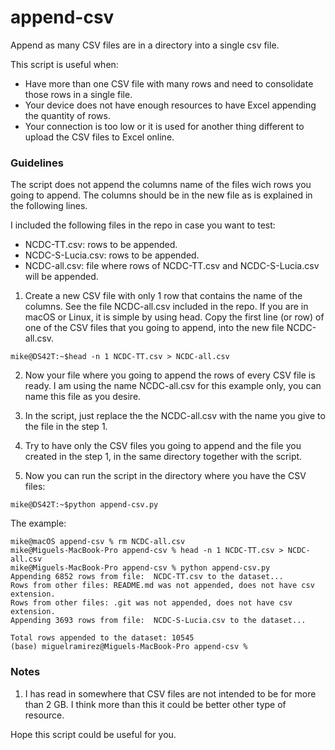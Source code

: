 # append-csv
Append as many CSV files are in a directory into a single csv file.

This script is useful when:
- Have more than one CSV file with many rows and need to consolidate those rows in a single file.
- Your device does not have enough resources to have Excel appending the quantity of rows.
- Your connection is too low or it is used for another thing different to upload the CSV files to Excel online.

### Guidelines

The script does not append the columns name of the files wich rows you going to append. The columns should be in the new file as is explained in the following lines.

I included the following files in the repo in case you want to test:
- NCDC-TT.csv: rows to be appended.
- NCDC-S-Lucia.csv: rows to be appended.
- NCDC-all.csv: file where rows of NCDC-TT.csv and NCDC-S-Lucia.csv will be appended.

1. Create a new CSV file with only 1 row that contains the name of the columns. See the file NCDC-all.csv included in the repo. If you are in macOS or Linux, it is simple by using head. Copy the first line (or row) of one of the CSV files that you going to append, into the new file NCDC-all.csv.

`mike@DS42T:~$head -n 1 NCDC-TT.csv > NCDC-all.csv`

2. Now your file where you going to append the rows of every CSV file is ready. I am using the name NCDC-all.csv for this example only, you can name this file as you desire.

3. In the script, just replace the the NCDC-all.csv with the name you give to the file in the step 1.

4. Try to have only the CSV files you going to append and the file you created in the step 1, in the same directory together with the script.

5. Now you can run the script in the directory where you have the CSV files:

`mike@DS42T:~$python append-csv.py`

The example:
```
mike@macOS append-csv % rm NCDC-all.csv 
mike@Miguels-MacBook-Pro append-csv % head -n 1 NCDC-TT.csv > NCDC-all.csv
mike@Miguels-MacBook-Pro append-csv % python append-csv.py                
Appending 6852 rows from file:  NCDC-TT.csv to the dataset...
Rows from other files: README.md was not appended, does not have csv extension.
Rows from other files: .git was not appended, does not have csv extension.
Appending 3693 rows from file:  NCDC-S-Lucia.csv to the dataset...

Total rows appended to the dataset: 10545
(base) miguelramirez@Miguels-MacBook-Pro append-csv % 
```

### Notes

1. I has read in somewhere that CSV files are not intended to be for more than 2 GB. I think more than this it could be better other type of resource.

Hope this script could be useful for you.